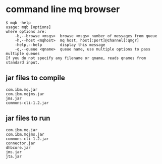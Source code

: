 command line mq browser
=======================

    $ mqb -help
    usage: mqb [options]
    where options are:
        -b,--browse <msgs>  browse <msgs> number of messages from queue
        -h,--host <mqhost>  mq host, host[:port]@channel[:qmgr]
        -help,--help        display this message
        -q,--queue <qname>  queue name, use multiple options to pass multiple queues
    If you do not specify any filename or qname, reads qnames from standard input.

jar files to compile
--------------------
    com.ibm.mq.jar
    com.ibm.mqjms.jar
    jms.jar
    commons-cli-1.2.jar

jar files to run
--------------------
    com.ibm.mq.jar
    com.ibm.mqjms.jar
    commons-cli-1.2.jar
    connector.jar
    dhbcore.jar
    jms.jar
    jta.jar
